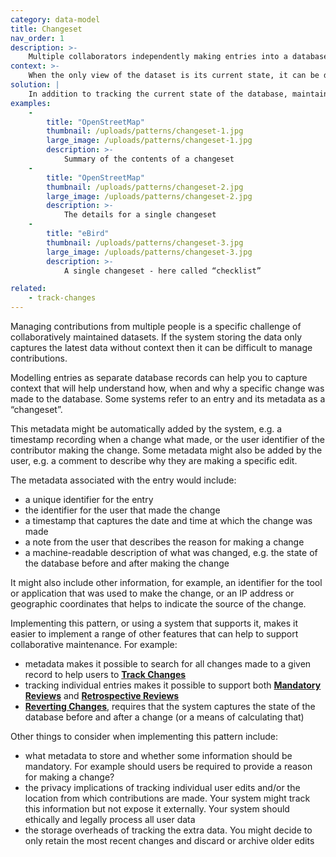 ```yaml
---
category: data-model
title: Changeset
nav_order: 1
description: >-
    Multiple collaborators independently making entries into a database makes it difficult to understand how the dataset reached its current state.
context: >-
    When the only view of the dataset is its current state, it can be difficult to understand how, when and why changes have been made by users. For example the reason why an individual entry was made by a user might be unclear. Contributors might be repeatedly editing the same records to fix seemingly incorrect data, or may be making repeated mistakes across their contributions.
solution: |
    In addition to tracking the current state of the database, maintain a record of every entry made to the system. Capture metadata about each entry that will help provide context to how, when and why changes have been made.
examples:
    -
        title: "OpenStreetMap"
        thumbnail: /uploads/patterns/changeset-1.jpg
        large_image: /uploads/patterns/changeset-1.jpg
        description: >-
            Summary of the contents of a changeset
    -
        title: "OpenStreetMap"
        thumbnail: /uploads/patterns/changeset-2.jpg
        large_image: /uploads/patterns/changeset-2.jpg
        description: >-
            The details for a single changeset
    -
        title: "eBird"
        thumbnail: /uploads/patterns/changeset-3.jpg
        large_image: /uploads/patterns/changeset-3.jpg
        description: >-
            A single changeset - here called “checklist”

related:
    - track-changes
---
```


Managing contributions from multiple people is a specific challenge of collaboratively maintained datasets. If the system storing the data only captures the latest data without context then it can be difficult to manage contributions.

Modelling entries as separate database records can help you to capture context that will help understand how, when and why a specific change was made to the database. Some systems refer to an entry and its metadata as a “changeset”.

This metadata might be automatically added by the system, e.g. a timestamp recording when a change what made, or the user identifier of the contributor making the change. Some metadata might also be added by the user, e.g. a comment to describe why they are making a specific edit.

The metadata associated with the entry would include:

* a unique identifier for the entry
* the identifier for the user that made the change
* a timestamp that captures the date and time at which the change was made
* a note from the user that describes the reason for making a change
* a machine-readable description of what was changed, e.g. the state of the database before and after making the change

It might also include other information, for example, an identifier for the tool or application that was used to make the change, or an IP address or geographic coordinates that helps to indicate the source of the change.

Implementing this pattern, or using a system that supports it, makes it easier to implement a range of other features that can help to support collaborative maintenance. For example:

* metadata makes it possible to search for all changes made to a given record to help users to **[Track Changes](/patterns/workflow/track-changes)**
* tracking individual entries makes it possible to support both **[Mandatory Reviews](/patterns/maintaining-quality/mandatory-review)** and **[Retrospective Reviews](/patterns/maintaining-quality/retrospective-review)**
* **[Reverting Changes](/patterns/editing/revert-change)**, requires that the system captures the state of the database before and after a change (or a means of calculating that)

Other things to consider when implementing this pattern include:

* what metadata to store and whether some information should be mandatory. For example should users be required to provide a reason for making a change?
* the privacy implications of tracking individual user edits and/or the location from which contributions are made. Your system might track this information but not expose it externally. Your system should ethically and legally process all user data
* the storage overheads of tracking the extra data. You might decide to only retain the most recent changes and discard or archive older edits
